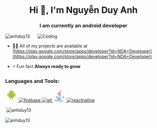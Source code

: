 <h1 align="center">Hi 👋, I'm Nguyễn Duy Anh</h1>
<h3 align="center">I am currently an android developer</h3>

<img align="right" alt="Coding" width="400" src="https://i.pinimg.com/originals/e8/f4/53/e8f453469a3ec97ecd354df465d73913.gif">

<p align="left"> <img src="https://komarev.com/ghpvc/?username=anhduy13&label=Profile%20views&color=0e75b6&style=flat" alt="anhduy13" /> </p>

- 👨‍💻 All of my projects are available at [https://play.google.com/store/apps/developer?id=NDA+Developer](https://play.google.com/store/apps/developer?id=NDA+Developer)

- ⚡ Fun fact **Always ready to grow**


<p align="left">
</p>




<h3 align="left">Languages and Tools:</h3>
<p align="left"><a href="https://developer.android.com" target="_blank" rel="noreferrer"> <img src="https://raw.githubusercontent.com/devicons/devicon/master/icons/android/android-original-wordmark.svg" alt="android" width="40" height="40"/> </a> <a href="https://firebase.google.com/" target="_blank" rel="noreferrer"> <img src="https://www.vectorlogo.zone/logos/firebase/firebase-icon.svg" alt="firebase" width="40" height="40"/> </a><a href="https://git-scm.com/" target="_blank" rel="noreferrer"> <img src="https://www.vectorlogo.zone/logos/git-scm/git-scm-icon.svg" alt="git" width="40" height="40"/> </a> <a href="https://www.java.com" target="_blank" rel="noreferrer"> <img src="https://raw.githubusercontent.com/devicons/devicon/master/icons/java/java-original.svg" alt="java" width="40" height="40"/> </a> <a href="https://reactnative.dev/" target="_blank" rel="noreferrer"> <img src="https://reactnative.dev/img/header_logo.svg" alt="reactnative" width="40" height="40"/> </a> </p>



<p>&nbsp;<img align="center" src="https://github-readme-stats.vercel.app/api?username=anhduy13&show_icons=true&locale=en" alt="anhduy13" /></p>

<p><img align="center" src="https://github-readme-streak-stats.herokuapp.com/?user=anhduy13&" alt="anhduy13" /></p>
